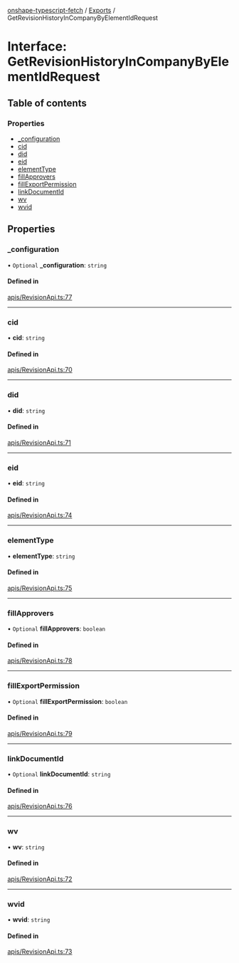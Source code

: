 [onshape-typescript-fetch](../README.md) / [Exports](../modules.md) / GetRevisionHistoryInCompanyByElementIdRequest

# Interface: GetRevisionHistoryInCompanyByElementIdRequest

## Table of contents

### Properties

- [\_configuration](GetRevisionHistoryInCompanyByElementIdRequest.md#_configuration)
- [cid](GetRevisionHistoryInCompanyByElementIdRequest.md#cid)
- [did](GetRevisionHistoryInCompanyByElementIdRequest.md#did)
- [eid](GetRevisionHistoryInCompanyByElementIdRequest.md#eid)
- [elementType](GetRevisionHistoryInCompanyByElementIdRequest.md#elementtype)
- [fillApprovers](GetRevisionHistoryInCompanyByElementIdRequest.md#fillapprovers)
- [fillExportPermission](GetRevisionHistoryInCompanyByElementIdRequest.md#fillexportpermission)
- [linkDocumentId](GetRevisionHistoryInCompanyByElementIdRequest.md#linkdocumentid)
- [wv](GetRevisionHistoryInCompanyByElementIdRequest.md#wv)
- [wvid](GetRevisionHistoryInCompanyByElementIdRequest.md#wvid)

## Properties

### \_configuration

• `Optional` **\_configuration**: `string`

#### Defined in

[apis/RevisionApi.ts:77](https://github.com/toebes/onshape-typescript-fetch/blob/3e11ae1/apis/RevisionApi.ts#L77)

___

### cid

• **cid**: `string`

#### Defined in

[apis/RevisionApi.ts:70](https://github.com/toebes/onshape-typescript-fetch/blob/3e11ae1/apis/RevisionApi.ts#L70)

___

### did

• **did**: `string`

#### Defined in

[apis/RevisionApi.ts:71](https://github.com/toebes/onshape-typescript-fetch/blob/3e11ae1/apis/RevisionApi.ts#L71)

___

### eid

• **eid**: `string`

#### Defined in

[apis/RevisionApi.ts:74](https://github.com/toebes/onshape-typescript-fetch/blob/3e11ae1/apis/RevisionApi.ts#L74)

___

### elementType

• **elementType**: `string`

#### Defined in

[apis/RevisionApi.ts:75](https://github.com/toebes/onshape-typescript-fetch/blob/3e11ae1/apis/RevisionApi.ts#L75)

___

### fillApprovers

• `Optional` **fillApprovers**: `boolean`

#### Defined in

[apis/RevisionApi.ts:78](https://github.com/toebes/onshape-typescript-fetch/blob/3e11ae1/apis/RevisionApi.ts#L78)

___

### fillExportPermission

• `Optional` **fillExportPermission**: `boolean`

#### Defined in

[apis/RevisionApi.ts:79](https://github.com/toebes/onshape-typescript-fetch/blob/3e11ae1/apis/RevisionApi.ts#L79)

___

### linkDocumentId

• `Optional` **linkDocumentId**: `string`

#### Defined in

[apis/RevisionApi.ts:76](https://github.com/toebes/onshape-typescript-fetch/blob/3e11ae1/apis/RevisionApi.ts#L76)

___

### wv

• **wv**: `string`

#### Defined in

[apis/RevisionApi.ts:72](https://github.com/toebes/onshape-typescript-fetch/blob/3e11ae1/apis/RevisionApi.ts#L72)

___

### wvid

• **wvid**: `string`

#### Defined in

[apis/RevisionApi.ts:73](https://github.com/toebes/onshape-typescript-fetch/blob/3e11ae1/apis/RevisionApi.ts#L73)
